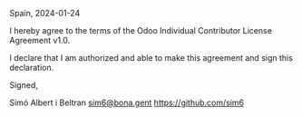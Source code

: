 Spain, 2024-01-24

I hereby agree to the terms of the Odoo Individual Contributor License
Agreement v1.0.

I declare that I am authorized and able to make this agreement and sign this
declaration.

Signed,

Simó Albert i Beltran sim6@bona.gent https://github.com/sim6
